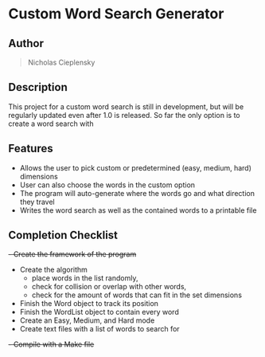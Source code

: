 # Custom Word Search Generator

## Author
> Nicholas Cieplensky

## Description
  This project for a custom word search is still in development, but will be regularly updated even after 1.0 is released. So far the only option is to create a word search with 

## Features
- Allows the user to pick custom or predetermined (easy, medium, hard) dimensions
- User can also choose the words in the custom option
- The program will auto-generate where the words go and what direction they travel
- Writes the word search as well as the contained words to a printable file

## Completion Checklist
~~- Create the framework of the program~~
- Create the algorithm
  - place words in the list randomly,
  - check for collision or overlap with other words,
  - check for the amount of words that can fit in the set dimensions
- Finish the Word object to track its position
- Finish the WordList object to contain every word
- Create an Easy, Medium, and Hard mode
- Create text files with a list of words to search for
 
~~- Compile with a Make file~~
